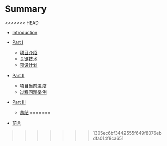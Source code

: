 # Summary
<<<<<<< HEAD

* [Introduction](README.md)

* [Part I](part1/README.md)
    * [项目介绍](part1/项目介绍.md)
    * [关键技术](part1/改进关键.md)
    * [预设计划](part1/预设学习计划.md)
* [Part II](part2/README.md)
    * [项目当前进度](part2/项目当前进度.md)
    * [过程问题举例](part2/过程问题举例.md)
* [Part III](part3/README.md)
    * [总结](part3/总结.md)
=======
* [前言](README.md)

>>>>>>> 1305ec6bf3442555f649f8076ebdfa014f8ca651
